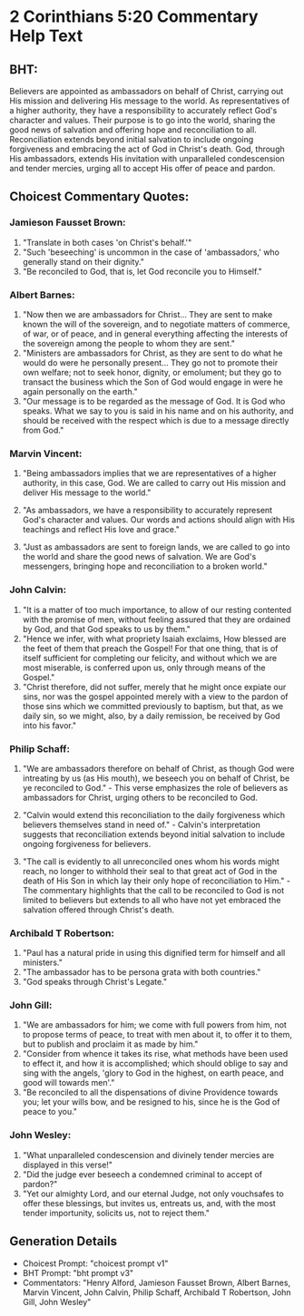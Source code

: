 # 2 Corinthians 5:20 Commentary Help Text

## BHT:
Believers are appointed as ambassadors on behalf of Christ, carrying out His mission and delivering His message to the world. As representatives of a higher authority, they have a responsibility to accurately reflect God's character and values. Their purpose is to go into the world, sharing the good news of salvation and offering hope and reconciliation to all. Reconciliation extends beyond initial salvation to include ongoing forgiveness and embracing the act of God in Christ's death. God, through His ambassadors, extends His invitation with unparalleled condescension and tender mercies, urging all to accept His offer of peace and pardon.

## Choicest Commentary Quotes:
### Jamieson Fausset Brown:
1. "Translate in both cases 'on Christ's behalf.'" 
2. "Such 'beseeching' is uncommon in the case of 'ambassadors,' who generally stand on their dignity." 
3. "Be reconciled to God, that is, let God reconcile you to Himself."

### Albert Barnes:
1. "Now then we are ambassadors for Christ... They are sent to make known the will of the sovereign, and to negotiate matters of commerce, of war, or of peace, and in general everything affecting the interests of the sovereign among the people to whom they are sent."
2. "Ministers are ambassadors for Christ, as they are sent to do what he would do were he personally present... They go not to promote their own welfare; not to seek honor, dignity, or emolument; but they go to transact the business which the Son of God would engage in were he again personally on the earth."
3. "Our message is to be regarded as the message of God. It is God who speaks. What we say to you is said in his name and on his authority, and should be received with the respect which is due to a message directly from God."

### Marvin Vincent:
1. "Being ambassadors implies that we are representatives of a higher authority, in this case, God. We are called to carry out His mission and deliver His message to the world."

2. "As ambassadors, we have a responsibility to accurately represent God's character and values. Our words and actions should align with His teachings and reflect His love and grace."

3. "Just as ambassadors are sent to foreign lands, we are called to go into the world and share the good news of salvation. We are God's messengers, bringing hope and reconciliation to a broken world."

### John Calvin:
1. "It is a matter of too much importance, to allow of our resting contented with the promise of men, without feeling assured that they are ordained by God, and that God speaks to us by them."
2. "Hence we infer, with what propriety Isaiah exclaims, How blessed are the feet of them that preach the Gospel! For that one thing, that is of itself sufficient for completing our felicity, and without which we are most miserable, is conferred upon us, only through means of the Gospel."
3. "Christ therefore, did not suffer, merely that he might once expiate our sins, nor was the gospel appointed merely with a view to the pardon of those sins which we committed previously to baptism, but that, as we daily sin, so we might, also, by a daily remission, be received by God into his favor."

### Philip Schaff:
1. "We are ambassadors therefore on behalf of Christ, as though God were intreating by us (as His mouth), we beseech you on behalf of Christ, be ye reconciled to God." - This verse emphasizes the role of believers as ambassadors for Christ, urging others to be reconciled to God. 

2. "Calvin would extend this reconciliation to the daily forgiveness which believers themselves stand in need of." - Calvin's interpretation suggests that reconciliation extends beyond initial salvation to include ongoing forgiveness for believers.

3. "The call is evidently to all unreconciled ones whom his words might reach, no longer to withhold their seal to that great act of God in the death of His Son in which lay their only hope of reconciliation to Him." - The commentary highlights that the call to be reconciled to God is not limited to believers but extends to all who have not yet embraced the salvation offered through Christ's death.

### Archibald T Robertson:
1. "Paul has a natural pride in using this dignified term for himself and all ministers."
2. "The ambassador has to be persona grata with both countries."
3. "God speaks through Christ's Legate."

### John Gill:
1. "We are ambassadors for him; we come with full powers from him, not to propose terms of peace, to treat with men about it, to offer it to them, but to publish and proclaim it as made by him." 
2. "Consider from whence it takes its rise, what methods have been used to effect it, and how it is accomplished; which should oblige to say and sing with the angels, 'glory to God in the highest, on earth peace, and good will towards men'." 
3. "Be reconciled to all the dispensations of divine Providence towards you; let your wills bow, and be resigned to his, since he is the God of peace to you."

### John Wesley:
1. "What unparalleled condescension and divinely tender mercies are displayed in this verse!"
2. "Did the judge ever beseech a condemned criminal to accept of pardon?"
3. "Yet our almighty Lord, and our eternal Judge, not only vouchsafes to offer these blessings, but invites us, entreats us, and, with the most tender importunity, solicits us, not to reject them."


## Generation Details
- Choicest Prompt: "choicest prompt v1"
- BHT Prompt: "bht prompt v3"
- Commentators: "Henry Alford, Jamieson Fausset Brown, Albert Barnes, Marvin Vincent, John Calvin, Philip Schaff, Archibald T Robertson, John Gill, John Wesley"
